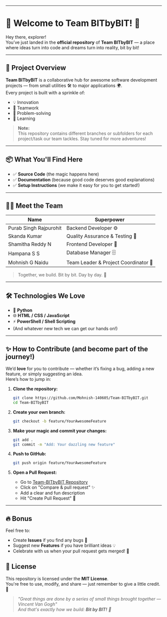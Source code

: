 

---

# 🚀 Welcome to Team BITbyBIT! 👾

Hey there, explorer!  
You’ve just landed in the **official repository** of **Team BITbyBIT** — a place where ideas turn into code and dreams turn into reality, bit by bit!

---

## 🌟 Project Overview

**Team BITbyBIT** is a collaborative hub for awesome software development projects — from small utilities 🛠️ to major applications 🌍.  
Every project is built with a sprinkle of:
- 💡 Innovation
- 🤝 Teamwork
- 🎯 Problem-solving
- 🧠 Learning

> **Note:**  
> This repository contains different branches or subfolders for each project/task our team tackles. Stay tuned for more adventures!

---

## 📦 What You'll Find Here

- ✅ **Source Code** (the magic happens here)
- ✅ **Documentation** (because good code deserves good explanations)
- ✅ **Setup Instructions** (we make it easy for you to get started!)

---

## 🧑‍💻 Meet the  Team


| Name                  | Superpower                |
|------------------------|----------------------------|
| Purab Singh Rajpurohit |   Backend Developer ⚙️       |
| Skanda Kumar           |   Quality Assurance & Testing 🧪               |
| Shamitha Reddy N       |   Frontend Developer 🎨         |
| Hampana S S            |   Database Manager 🗄️        |
| Mohnish G Naidu        |   Team Leader & Project Coordinator 🤝            |

> Together, we build. Bit by bit. Day by day. 💪

---

## 🛠️ Technologies We Love

- 🐍 **Python**
- 🌐 **HTML / CSS / JavaScript**
- ⚡ **PowerShell / Shell Scripting**
- (And whatever new tech we can get our hands on!)

---

## ✨ How to Contribute (and become part of the journey!)

We’d **love** for you to contribute — whether it’s fixing a bug, adding a new feature, or simply suggesting an idea.  
Here’s how to jump in:

1. **Clone the repository:**
   ```bash
   git clone https://github.com/Mohnish-140605/Team-BITbyBIT.git
   cd Team-BITbyBIT
   ```

2. **Create your own branch:**
   ```bash
   git checkout -b feature/YourAwesomeFeature
   ```

3. **Make your magic and commit your changes:**
   ```bash
   git add .
   git commit -m "Add: Your dazzling new feature"
   ```

4. **Push to GitHub:**
   ```bash
   git push origin feature/YourAwesomeFeature
   ```

5. **Open a Pull Request:**
   - Go to [Team-BITbyBIT Repository](https://github.com/Mohnish-140605/Team-BITbyBIT)
   - Click on "Compare & pull request" ✨
   - Add a clear and fun description
   - Hit "Create Pull Request" 🚀

---

## 🔥 Bonus

Feel free to:
- Create **Issues** if you find any bugs 🐛
- Suggest new **Features** if you have brilliant ideas 💡
- Celebrate with us when your pull request gets merged! 🎉



## 📜 License

This repository is licensed under the **MIT License**.  
You're free to use, modify, and share — just remember to give a little credit. 🙏



> *"Great things are done by a series of small things brought together — Vincent Van Gogh"*  
> *And that's exactly how we build: **Bit by BIT!** 🚀*



